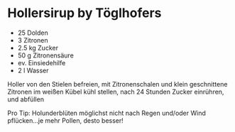 # Hollersirup by Töglhofers

* 25 Dolden
* 3 Zitronen
* 2.5 kg Zucker
* 50 g Zitronensäure
* ev. Einsiedehilfe
* 2 l Wasser

Holler von den Stielen befreien, mit Zitronenschalen und klein geschnittene 
Zitronen im weißen Kübel kühl stellen, nach 24 Stunden Zucker einrühren,
und abfüllen

Pro Tip: Holunderblüten möglichst nicht nach Regen und/oder Wind pflücken...je mehr Pollen, desto besser!
